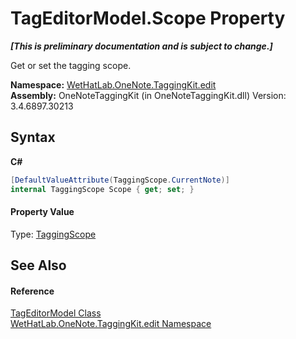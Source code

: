 # TagEditorModel.Scope Property 
 _**\[This is preliminary documentation and is subject to change.\]**_

Get or set the tagging scope.

**Namespace:**&nbsp;<a href="60ca3730-00cd-fce3-4009-523f3952fd9e">WetHatLab.OneNote.TaggingKit.edit</a><br />**Assembly:**&nbsp;OneNoteTaggingKit (in OneNoteTaggingKit.dll) Version: 3.4.6897.30213

## Syntax

**C#**<br />
``` C#
[DefaultValueAttribute(TaggingScope.CurrentNote)]
internal TaggingScope Scope { get; set; }
```


#### Property Value
Type: <a href="b3be4048-2099-50e6-21a5-1c36d2dcb4f3">TaggingScope</a>

## See Also


#### Reference
<a href="d0783a73-0ba1-b750-13e8-e19b790c09dd">TagEditorModel Class</a><br /><a href="60ca3730-00cd-fce3-4009-523f3952fd9e">WetHatLab.OneNote.TaggingKit.edit Namespace</a><br />